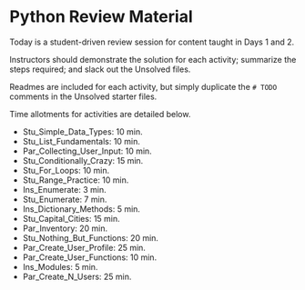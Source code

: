 # Python Review Material

Today is a student-driven review session for content taught in Days 1 and 2.

Instructors should demonstrate the solution for each activity; summarize the steps required; and slack out the Unsolved files.

Readmes are included for each activity, but simply duplicate the `# TODO` comments in the Unsolved starter files.

Time allotments for activities are detailed below.

- Stu_Simple_Data_Types: 10 min.
- Stu_List_Fundamentals: 10 min.
- Par_Collecting_User_Input: 10 min.
- Stu_Conditionally_Crazy: 15 min.
- Stu_For_Loops: 10 min.
- Stu_Range_Practice: 10 min.
- Ins_Enumerate: 3 min.
- Stu_Enumerate: 7 min.
- Ins_Dictionary_Methods: 5 min.
- Stu_Capital_Cities: 15 min.
- Par_Inventory: 20 min.
- Stu_Nothing_But_Functions: 20 min.
- Par_Create_User_Profile: 25 min.
- Par_Create_User_Functions: 10 min.
- Ins_Modules: 5 min.
- Par_Create_N_Users: 25 min.
